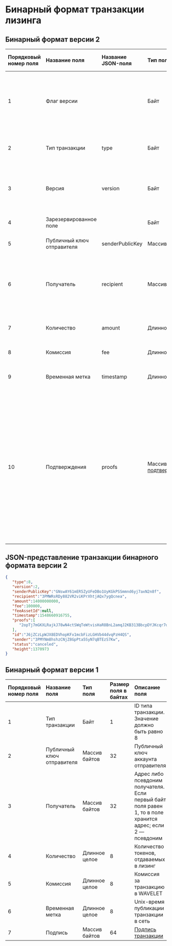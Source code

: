 # Бинарный формат транзакции лизинга

## Бинарный формат версии 2

| Порядковый номер поля | Название поля | Название JSON-поля |Тип поля | Размер поля в байтах | Описание поля |
| :--- | :--- | :--- | :--- | :--- | :--- |
| 1 | Флаг версии | | Байт | 1 | Указывает что [структура данных](/blockchain/binary-format/transaction-binary-format.md) транзакции имеет версию 2 или выше. <br>Значение должно быть равно 0 |
| 2 | Тип транзакции |type| Байт | 1 | ID [типа транзакции](/blockchain/transaction-type.md). <br>Значение должно быть равно 8 |
| 3 | Версия |version| Байт | 1 | Номер версии структуры данных транзакции. <br>Значение должно быть равно 2 |
| 4 | Зарезервированное поле |  | Байт | 1 | Значение должно быть равно 0 |
| 5 | Публичный ключ отправителя | senderPublicKey | Массив байтов | 32 | Публичный ключ аккаунта отправителя |
| 6 | Получатель | recipient | Массив байтов | 32 | [Адрес](/blockchain/address.md) либо псевдоним получателя. <br>Если первый байт поля равен 1, то в поле хранится адрес; если 2 — псевдоним |
| 7 | Количество | amount | Длинное целое | 8 | Количество токенов, отдаваемых в лизинг |
| 8 | Комиссия| fee | Длинное целое | 8 | Комиссия за транзакцию в [WAVELET](/blockchain/token/wavelet.md) |
| 9 | Временная метка | timestamp | Длинное целое | 8 | Unix-время отправки транзакции в блокчейн |
| 10 | Подтверждения |proofs| Массив [подтверждений](/blockchain/transaction-proof.md) | `S` | Если массив пустой, то `S`= 3. <br>Если массив не пустой, то `S`= 3 + 2 × `N` + \(`P`<sub>1</sub> + `P`<sub>2</sub> + ... + `P`<sub>n</sub>\), <br>где <br>`N` — количество подтверждений в массиве, <br>`P`<sub>n</sub> — размер `N`-го подтверждения в байтах.<br> Максимальное количество подтверждений в массиве — 8. Максимальный размер каждого подтверждения — 64 байта |

## JSON-представление транзакции бинарного формата версии 2

```json
{ 
   "type":8,
   "version":2,
   "senderPublicKey":"GNswAY61mER5ZyUFeDBo1UyKGkPSSmmnd6yj7axN2n8f",
   "recipient":"3PMWRsRDy882VR2viKPrXhtjAQx7ygQcnea",
   "amount":14000000000,
   "fee":100000,
   "feeAssetId":null,
   "timestamp":1548660916755,
   "proofs":[ 
      "2opTj7mGKXLRajkJ78wN4ctSWqTeWtvisHaR8BnL2amqJ2KB313BbcpDYJKcqr7o7EpYjL5tppMz2pGjUMWbJe9b"
   ],
   "id":"J6jZCzLpWJX8EDVhopKFx1mcbFizLGHVb44dvqPzH4QS",
   "sender":"3PMYNm8hshzCNjZ8GpPta5SyN7qBTEzS7Kw",
   "status":"canceled",
   "height":1370973
}
```

## Бинарный формат версии 1

| Порядковый номер поля | Название поля | Тип поля | Размер поля в байтах | Описание поля |
| :--- | :--- | :--- | :--- | :--- |
| 1 | Тип транзакции | Байт | 1 | ID типа транзакции. <br>Значение должно быть равно 8 |
| 2 | Публичный ключ отправителя | Массив байтов | 32 | Публичный ключ аккаунта отправителя |
| 3 | Получатель  | Массив байтов | 32 | Адрес либо псевдоним получателя. <br>Если первый байт поля равен 1, то в поле хранится адрес; если 2 — псевдоним |
| 4 | Количество | Длинное целое | 8 | Количество токенов, отдаваемых в лизинг |
| 5 | Комиссия | Длинное целое | 8 | Комиссия за транзакцию в WAVELET |
| 6 | Временная метка | Длинное целое | 8 | Unix-время публикации транзакции в сеть |
| 7 | Подпись | Массив байтов | 64 | [Подпись транзакции](/blockchain/transaction-signature.md) |
